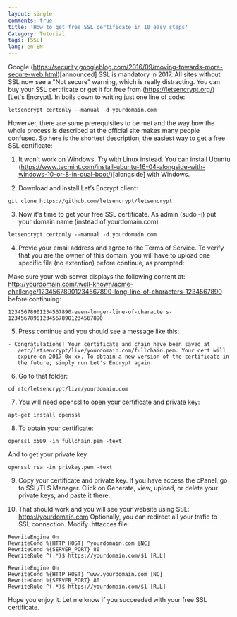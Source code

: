 ```yaml
---
layout: single
comments: true
title: 'How to get free SSL certificate in 10 easy steps'
Category: Tutorial
tags: [SSL]
lang: en-EN
---
```


Google (https://security.googleblog.com/2016/09/moving-towards-more-secure-web.html)[announced] SSL is mandatory in 2017. 
All sites without SSL now see a "Not secure" warning, which is really distracting.
You can buy your SSL certificate or get it for free from (https://letsencrypt.org/)[Let's Encrypt].
In boils down to writing just one line of code:
```
letsencrypt certonly --manual -d yourdomain.com
```

Howerver, there are some prerequisites to be met and the way how the whole process is described at the official site makes many people confused. 
So here is the shortest description, the easiest way to get a free SSL certificate:

1. It won't work on Windows.
Try with Linux instead. You can install Ubuntu (https://www.tecmint.com/install-ubuntu-16-04-alongside-with-windows-10-or-8-in-dual-boot/)[alongside] with Windows.

2. Download and install Let’s Encrypt client:
```
git clone https://github.com/letsencrypt/letsencrypt
```

3. Now it's time to get your free SSL certificate. As admin (sudo -i) put your domain name (instead of yourdomain.com)
```
letsencrypt certonly --manual -d yourdomain.com
```

4. Provie your email address and agree to the Terms of Service. 
To verify that you are the owner of this domain, you will have to upload one specific file (no extention) before continue, as prompted:

Make sure your web server displays the following content at:
http://yourdomain.com/.well-known/acme-challenge/12345678901234567890-long-line-of-characters-1234567890 before continuing:
```
12345678901234567890-even-longer-line-of-characters-123456789012345678901234567890
```

5. Press continue and you should see a message like this:
```
- Congratulations! Your certificate and chain have been saved at
   /etc/letsencrypt/live/yourdomain.com/fullchain.pem. Your cert will
   expire on 2017-0x-xx. To obtain a new version of the certificate in
   the future, simply run Let's Encrypt again.
```

6. Go to that folder:
```
cd etc/letsencrypt/live/yourdomain.com
```

7. You will need openssl to open your certificate and private key:
```
apt-get install openssl
```

8. To obtain your certificate:
```
openssl x509 -in fullchain.pem -text
```
And to get your private key
```
openssl rsa -in privkey.pem -text
```

9. Copy your certificate and private key. If you have access the cPanel, go to SSL/TLS Manager. Click on Generate, view, upload, or delete your private keys, and paste it there.

10. That should work and you will see your website using SSL: https://yourdomain.com
Optionally, you can redirect all your trafic to SSL connection. Modify .httacces file:

```
RewriteEngine On
RewriteCond %{HTTP_HOST} ^yourdomain.com [NC]
RewriteCond %{SERVER_PORT} 80
RewriteRule ^(.*)$ https://yourdomain.com/$1 [R,L]

RewriteEngine On
RewriteCond %{HTTP_HOST} ^www.yourdomain.com [NC]
RewriteCond %{SERVER_PORT} 80
RewriteRule ^(.*)$ https://yourdomain.com/$1 [R,L]
```


Hope you enjoy it. Let me know if you succeeded with your free SSL certificate.

